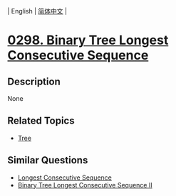 
| English | [简体中文](README.md) |
# [0298. Binary Tree Longest Consecutive Sequence](https://leetcode-cn.com/problems/binary-tree-longest-consecutive-sequence/)
## Description
None
## Related Topics
- [Tree](https://leetcode-cn.com/tag/tree)
## Similar Questions
- [Longest Consecutive Sequence](../longest-consecutive-sequence/README_EN.md)
- [Binary Tree Longest Consecutive Sequence II](../binary-tree-longest-consecutive-sequence-ii/README_EN.md)
